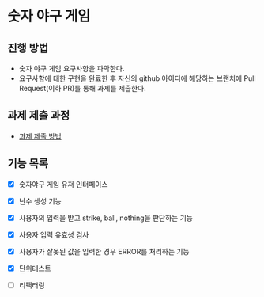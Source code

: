# 숫자 야구 게임
## 진행 방법
* 숫자 야구 게임 요구사항을 파악한다.
* 요구사항에 대한 구현을 완료한 후 자신의 github 아이디에 해당하는 브랜치에 Pull Request(이하 PR)를 통해 과제를 제출한다.

## 과제 제출 과정
* [과제 제출 방법](https://github.com/next-step/nextstep-docs/tree/master/precourse)

## 기능 목록
- [X] 숫자야구 게임 유저 인터페이스
- [X] 난수 생성 기능
- [X] 사용자의 입력을 받고 strike, ball, nothing을 판단하는 기능
- [X] 사용자 입력 유효성 검사
- [X] 사용자가 잘못된 값을 입력한 경우 ERROR를 처리하는 기능
- [X] 단위테스트
- [ ] 리팩터링

